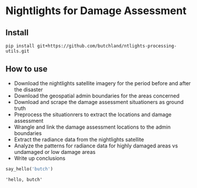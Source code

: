 Nightlights for Damage Assessment
================

<!-- WARNING: THIS FILE WAS AUTOGENERATED! DO NOT EDIT! -->

## Install

`pip install git+https://github.com/butchland/ntlights-processing-utils.git`

## How to use

-   Download the nightlights satellite imagery for the period before and
    after the disaster
-   Download the geospatial admin boundaries for the areas concerned
-   Download and scrape the damage assessment situationers as ground
    truth
-   Preprocess the situationrers to extract the locations and damage
    assessment
-   Wrangle and link the damage assessment locations to the admin
    boundaries
-   Extract the radiance data from the nightlights satellite
-   Analyze the patterns for radiance data for highly damaged areas vs
    undamaged or low damage areas
-   Write up conclusions

``` python
say_hello('butch')
```

    'hello, butch'
